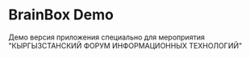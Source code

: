 # BrainBox Demo

Демо версия приложения специально для мероприятия "КЫРГЫЗСТАНСКИЙ ФОРУМ ИНФОРМАЦИОННЫХ ТЕХНОЛОГИЙ"


